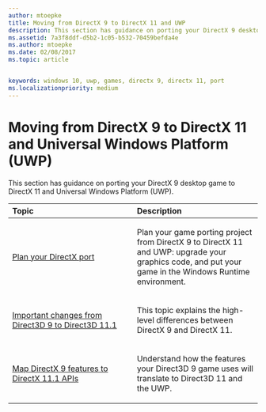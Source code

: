 ```yaml
---
author: mtoepke
title: Moving from DirectX 9 to DirectX 11 and UWP
description: This section has guidance on porting your DirectX 9 desktop game to DirectX 11 and Universal Windows Platform (UWP).
ms.assetid: 7a3f8ddf-d5b2-1c05-b532-70459befda4e
ms.author: mtoepke
ms.date: 02/08/2017
ms.topic: article


keywords: windows 10, uwp, games, directx 9, directx 11, port
ms.localizationpriority: medium
---
```


# Moving from DirectX 9 to DirectX 11 and Universal Windows Platform (UWP)



This section has guidance on porting your DirectX 9 desktop game to DirectX 11 and Universal Windows Platform (UWP).

<table>
<colgroup>
<col width="50%" />
<col width="50%" />
</colgroup>
<thead>
<tr class="header">
<th align="left">Topic</th>
<th align="left">Description</th>
</tr>
</thead>
<tbody>
<tr class="odd">
<td align="left"><p><a href="plan-your-directx-port.md">Plan your DirectX port</a></p></td>
<td align="left"><p>Plan your game porting project from DirectX 9 to DirectX 11 and UWP: upgrade your graphics code, and put your game in the Windows Runtime environment.</p></td>
</tr>
<tr class="even">
<td align="left"><p><a href="understand-direct3d-11-1-concepts.md">Important changes from Direct3D 9 to Direct3D 11.1</a></p></td>
<td align="left"><p>This topic explains the high-level differences between DirectX 9 and DirectX 11.</p></td>
</tr>
<tr class="odd">
<td align="left"><p><a href="feature-mapping.md">Map DirectX 9 features to DirectX 11.1 APIs</a></p></td>
<td align="left"><p>Understand how the features your Direct3D 9 game uses will translate to Direct3D 11 and the UWP.</p></td>
</tr>
</tbody>
</table>

 

 

 




